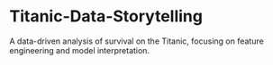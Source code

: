 # Titanic-Data-Storytelling
A data-driven analysis of survival on the Titanic, focusing on feature engineering and model interpretation.
